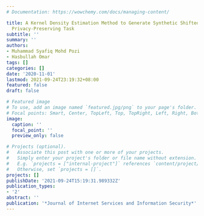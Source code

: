 ```yaml
---
# Documentation: https://wowchemy.com/docs/managing-content/

title: A Kernel Density Estimation Method to Generate Synthetic Shifted Datasets in
  Privacy-Preserving Task
subtitle: ''
summary: ''
authors:
- Muhammad Syafiq Mohd Pozi
- Hasbullah Omar
tags: []
categories: []
date: '2020-11-01'
lastmod: 2021-09-24T23:19:32+08:00
featured: false
draft: false

# Featured image
# To use, add an image named `featured.jpg/png` to your page's folder.
# Focal points: Smart, Center, TopLeft, Top, TopRight, Left, Right, BottomLeft, Bottom, BottomRight.
image:
  caption: ''
  focal_point: ''
  preview_only: false

# Projects (optional).
#   Associate this post with one or more of your projects.
#   Simply enter your project's folder or file name without extension.
#   E.g. `projects = ["internal-project"]` references `content/project/deep-learning/index.md`.
#   Otherwise, set `projects = []`.
projects: []
publishDate: '2021-09-24T15:19:31.989332Z'
publication_types:
- '2'
abstract: ''
publication: '*Journal of Internet Services and Information Security*'
---
```

